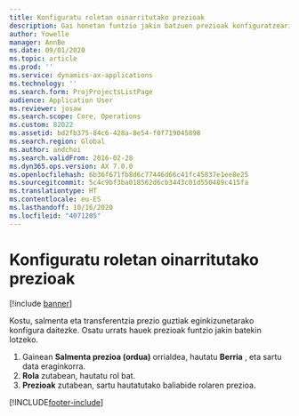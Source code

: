 ```yaml
---
title: Konfiguratu roletan oinarritutako prezioak
description: Gai honetan funtzio jakin batzuen prezioak konfiguratzeari buruzko informazioa eskaintzen da.
author: Yowelle
manager: AnnBe
ms.date: 09/01/2020
ms.topic: article
ms.prod: ''
ms.service: dynamics-ax-applications
ms.technology: ''
ms.search.form: ProjProjectsListPage
audience: Application User
ms.reviewer: josaw
ms.search.scope: Core, Operations
ms.custom: 82022
ms.assetid: bd2fb375-84c6-428a-8e54-f0f719045898
ms.search.region: Global
ms.author: andchoi
ms.search.validFrom: 2016-02-28
ms.dyn365.ops.version: AX 7.0.0
ms.openlocfilehash: 6b36f671fb8d6c77446d66c41fc45837e1ee8e25
ms.sourcegitcommit: 5c4c9bf3ba018562d6cb3443c01d550489c415fa
ms.translationtype: HT
ms.contentlocale: eu-ES
ms.lasthandoff: 10/16/2020
ms.locfileid: "4071205"
---
```

# <a name="set-up-role-based-pricing"></a>Konfiguratu roletan oinarritutako prezioak

[!include [banner](../includes/banner.md)]

Kostu, salmenta eta transferentzia prezio guztiak eginkizunetarako konfigura daitezke. Osatu urrats hauek prezioak funtzio jakin batekin lotzeko.

1. Gainean **Salmenta prezioa (ordua)** orrialdea, hautatu **Berria** , eta sartu data eraginkorra.
2. **Rola** zutabean, hautatu rol bat.
3. **Prezioak** zutabean, sartu hautatutako baliabide rolaren prezioa.


[!INCLUDE[footer-include](../includes/footer-banner.md)]